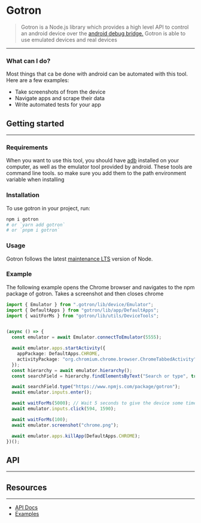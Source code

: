 # Gotron

> Gotron is a Node.js library which provides a high level API to control an android device over the [android debug
> bridge.](https://developer.android.com/studio/releases/platform-tools#downloads) Gotron is able to use emulated
> devices and real devices

---

### What can I do?

Most things that ca be done with android can be automated with this tool. Here are a few examples:

- Take screenshots of from the device
- Navigate apps and scrape their data
- Write automated tests for your app

## Getting started

---

### Requirements

When you want to use this tool, you should
have [adb](https://developer.android.com/studio/releases/platform-tools#downloads) installed on your computer, as well
as
the emulator tool provided by android. These tools are command line tools. so make sure you add them to the path
environment variable when installing

### Installation

To use gotron in your project, run:

````bash
npm i gotron
# or `yarn add gotron`
# or `pnpm i gotron`
````

### Usage

Gotron follows the latest [maintenance LTS](https://github.com/nodejs/Release#release-schedule) version of Node.

### Example

The following example opens the Chrome browser and navigates to the npm package of gotron. Takes a screenshot and then closes chrome

````typescript
import { Emulator } from ".gotron/lib/device/Emulator";
import { DefaultApps } from "gotron/lib/app/DefaultApps";
import { waitForMs } from "gotron/lib/utils/DeviceTools";


(async () => {
  const emulator = await Emulator.connectToEmulator(5555);

  await emulator.apps.startActivity({
    appPackage: DefaultApps.CHROME,
    activityPackage: "org.chromium.chrome.browser.ChromeTabbedActivity"
  });
  const hierarchy = await emulator.hierarchy();
  const searchField = hierarchy.findElementsByText("Search or type", true)[0];

  await searchField.type("https://www.npmjs.com/package/gotron");
  await emulator.inputs.enter();

  await waitForMs(5000); // Wait 5 seconds to give the device some time to load the website
  await emulator.inputs.click(594, 1590);

  await waitForMs(100);
  await emulator.screenshot("chrome.png");

  await emulator.apps.killApp(DefaultApps.CHROME);
})();
````

## API

---


## Resources

---

- [API Docs](https://github.com/ToberoCat/Gotron/wiki)
- [Examples](examples)
